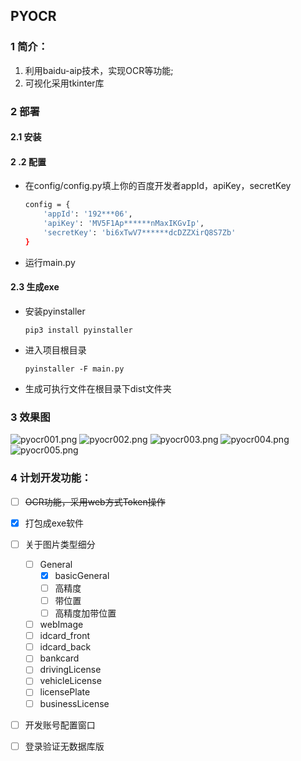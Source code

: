 ## PYOCR

### 1 简介：

1. 利用baidu-aip技术，实现OCR等功能;
2. 可视化采用tkinter库

### 2 部署

#### 2.1 安装

#### 2 .2 配置

- 在config/config.py填上你的百度开发者appId，apiKey，secretKey

  ```sh
  config = {
      'appId': '192***06',
      'apiKey': 'MV5F1Ap******nMaxIKGvIp',
      'secretKey': 'bi6xTwV7******dcDZZXirQ8S7Zb'
  }
  ```

- 运行main.py

#### 2.3 生成exe

- 安装pyinstaller

  ```
  pip3 install pyinstaller
  ```

- 进入项目根目录

  ```
  pyinstaller -F main.py
  ```

- 生成可执行文件在根目录下dist文件夹

### 3 效果图

![pyocr001.png](http://img.unionline.top/images/2020/04/10/pyocr001.png)
![pyocr002.png](http://img.unionline.top/images/2020/04/10/pyocr002.png)
![pyocr003.png](http://img.unionline.top/images/2020/04/10/pyocr003.png)
![pyocr004.png](http://img.unionline.top/images/2020/04/10/pyocr004.png)
![pyocr005.png](http://img.unionline.top/images/2020/04/10/pyocr005.png)

### 4 计划开发功能：

- [ ] ~~OCR功能，采用web方式Token操作~~
- [x] 打包成exe软件
- [ ] 关于图片类型细分
  - [ ] General
    - [x] basicGeneral
    - [ ] 高精度
    - [ ] 带位置
    - [ ] 高精度加带位置
  - [ ] webImage
  - [ ] idcard_front
  - [ ] idcard_back
  - [ ] bankcard
  - [ ] drivingLicense
  - [ ] vehicleLicense
  - [ ] licensePlate
  - [ ] businessLicense
- [ ] 开发账号配置窗口
- [ ] 登录验证无数据库版

